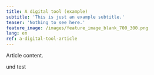 ```yaml
---
title: A digital tool (example)
subtitle: 'This is just an example subtitle.'
teaser: 'Nothing to see here.'
feature_image: /images/feature_image_blank_700_300.png
lang: en
ref: a-digital-tool-article
---
```


Article content.

und test

